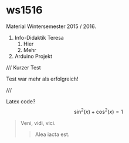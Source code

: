 # ws1516
Material Wintersemester 2015 / 2016.

1. Info-Didaktik Teresa
    1. Hier
    2. Mehr
2. Arduino Projekt


/// Kurzer Test

Test war mehr als erfolgreich!

///

Latex code? 
<span class="math">$$\sin^2(x) + \cos^2(x) = 1$$</span>

> Veni, vidi, vici.
> > Alea iacta est.
